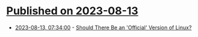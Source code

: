 # [Published on 2023-08-13](index.md)

* [2023-08-13, 07:34:00](https://linux.slashdot.org/story/23/08/12/1835204/should-there-be-an-official-version-of-linux?utm_source=rss1.0mainlinkanon&utm_medium=feed) - [Should There Be an 'Official' Version of Linux?](https://linux.slashdot.org/story/23/08/12/1835204/should-there-be-an-official-version-of-linux?utm_source=rss1.0mainlinkanon&utm_medium=feed)
